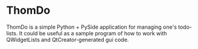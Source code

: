 # ThomDo

ThomDo is a simple Python + PySide application for managing one's todo-lists.
It could be useful as a sample program of how to work with QWidgetLists and QtCreator-generated gui code.
